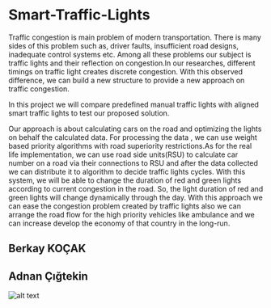 # Smart-Traffic-Lights

Traffic congestion is main problem of modern transportation.
There is many sides of this problem such as, driver faults, insufficient road designs,  inadequate control systems etc.
Among all these problems our subject is traffic lights and their reflection on congestion.In our researches, different timings on traffic light creates discrete congestion.
With this observed difference, we can build a new structure to provide a new approach on traffic congestion.

In this project we will compare predefined manual traffic lights with aligned smart traffic lights to test our proposed solution.

Our approach is about calculating cars on the road and optimizing the lights on behalf the calculated data. For processing the data , we can use weight based priority algorithms with road superiority restrictions.As for the real life implementation, we can use road side units(RSU) to calculate car number on a road via their connections to RSU and after the data collected we can distribute it to algorithm to decide traffic lights cycles. With this system, we will be able to change the duration of red and green lights according to current congestion in the road. So, the light duration of red and green lights will change dynamically through the day. With this approach we can ease the congestion problem created by traffic lights also we can arrange the road flow for the high priority vehicles like ambulance and we can increase develop the economy of that country in the long-run. 

## Berkay KOÇAK 
## Adnan Çığtekin

![alt text](https://github.com/BerkayKOCAK/Smart-Traffic-Lights/credits.jpeg)
